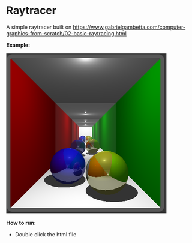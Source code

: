 # Raytracer

A simple raytracer built on https://www.gabrielgambetta.com/computer-graphics-from-scratch/02-basic-raytracing.html

**Example:**

![](example.png)

**How to run:**

- Double click the html file